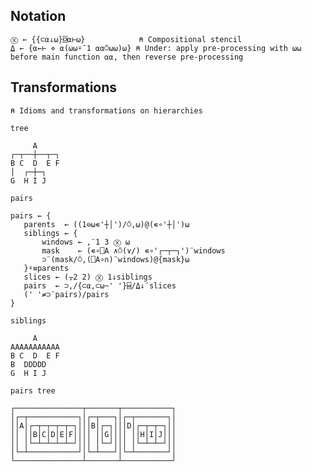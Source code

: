 <section>

# Notation

```
Ⓧ ← {{⊂⍺↓⍵}⌺⍺⊢⍵}            ⍝ Compositional stencil
⍙ ← {⍺←⊢ ⋄ ⍺(⍵⍵⍣¯1 ⍺⍺⍥⍵⍵)⍵} ⍝ Under: apply pre-processing with ⍵⍵ before main function ⍺⍺, then reverse pre-processing
```

# Transformations

```
⍝ Idioms and transformations on hierarchies
```
<code class="prompt">tree</code>
```
     A
┌─┬──┼──┬─┐
B C  D  E F
│  ┌─┼─┐
G  H I J
```
<code class="prompt">pairs</code>
```
pairs ← {
   parents  ← ((1⊖⍵∊'┼│')/⍥,⍵)@(∊∘'┼│')⍵
   siblings ← {
       windows ← ,¨1 3 Ⓧ ⍵
       mask    ← (∊∘⎕A ∧⍥(∨/) ∊∘'┌─┬─┐')¨windows
       ⊃¨(mask/⍥,(⎕A∘∩)¨windows)@{mask}⍵
   }⍣≡parents
   slices ← (⍪2 2) Ⓧ 1↓siblings
   pairs  ← ⊃,/{⊂⍺,⊂⍵~' '}⌸/⍙↓¨slices
   (' '≠⊃¨pairs)/pairs
}
```
<code class="prompt">siblings</code>
```
     A     
AAAAAAAAAAA
B C  D  E F
B  DDDDD   
G  H I J 
```
<code class="prompt">pairs tree</code>
```
┌───────────────┬───────┬───────────┐
│┌─┬───────────┐│┌─┬───┐│┌─┬───────┐│
││A│┌─┬─┬─┬─┬─┐│││B│┌─┐│││D│┌─┬─┬─┐││
││ ││B│C│D│E│F││││ ││G││││ ││H│I│J│││
││ │└─┴─┴─┴─┴─┘│││ │└─┘│││ │└─┴─┴─┘││
│└─┴───────────┘│└─┴───┘│└─┴───────┘│
└───────────────┴───────┴───────────┘
```

</section>